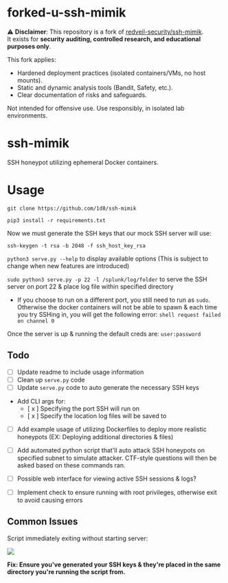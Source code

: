 # forked-u-ssh-mimik

⚠️ **Disclaimer**: This repository is a fork of [redveil-security/ssh-mimik](https://github.com/redveil-security/ssh-mimik).  
It exists for **security auditing, controlled research, and educational purposes only**.  

This fork applies:
- Hardened deployment practices (isolated containers/VMs, no host mounts).
- Static and dynamic analysis tools (Bandit, Safety, etc.).
- Clear documentation of risks and safeguards.  

Not intended for offensive use. Use responsibly, in isolated lab environments.

# ssh-mimik

SSH honeypot utilizing ephemeral Docker containers.

# Usage

`git clone https://github.com/1d8/ssh-mimik`

`pip3 install -r requirements.txt`

Now we must generate the SSH keys that our mock SSH server will use:

`ssh-keygen -t rsa -b 2048 -f ssh_host_key_rsa`

`python3 serve.py --help` to display available options (This is subject to change when new features are introduced)

`sudo python3 serve.py -p 22 -l /splunk/log/folder` to serve the SSH server on port 22 & place log file within specified directory

* If you choose to run on a different port, you still need to run as `sudo`. Otherwise the docker containers will not be able to spawn & each time you try SSHing in, you will get the following error: `shell request failed on channel 0`


Once the server is up & running the default creds are: `user:password`

## Todo

- [ ] Update readme to include usage information
- [ ] Clean up `serve.py` code
- [ ] Update `serve.py` code to auto generate the necessary SSH keys
- Add CLI args for: 
	- [ x ] Specifying the port SSH will run on
	- [ x ] Specify the location log files will be saved to
- [ ] Add example usage of utilizing Dockerfiles to deploy more realistic honeypots (EX: Deploying additional directories & files)
- [ ] Add automated python script that'll auto attack SSH honeypots on specified subnet to simulate attacker. CTF-style questions will then be asked based on these commands ran.
- [ ] Possible web interface for viewing active SSH sessions & logs?
- [ ] Implement check to ensure running with root privileges, otherwise exit to avoid causing errors


## Common Issues

Script immediately exiting without starting server:

![](https://i.ibb.co/qLTCPHjv/2025-05-26-08-59.png)

**Fix: Ensure you've generated your SSH keys & they're placed in the same directory you're running the script from.**

